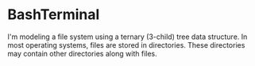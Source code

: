# BashTerminal
I'm modeling a file system using a ternary (3-child) tree data structure. In most operating systems, files are stored in directories. These directories may contain other directories along with files.
